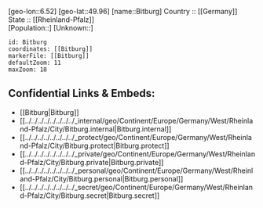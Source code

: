 ﻿---
location: [49.96,6.52] 
mapzoom: [7,12] 
mapmarker: city 
type: City
tags:
- geo/City


SpocWebEntityId: 29207
isDeleted: false
confidential: public

---
[geo-lon::6.52] 
[geo-lat::49.96] 
[name::Bitburg] 
Country :: [[Germany]]  
State :: [[Rheinland-Pfalz]]  
[Population::] 
[Unknown::] 


```leaflet
id: Bitburg
coordinates: [[Bitburg]] 
markerFile: [[Bitburg]] 
defaultZoom: 11 
maxZoom: 18
```


## Confidential Links & Embeds: 
- [[Bitburg|Bitburg]]  
- [[../../../../../../../../_internal/geo/Continent/Europe/Germany/West/Rheinland-Pfalz/City/Bitburg.internal|Bitburg.internal]] 
- [[../../../../../../../../_protect/geo/Continent/Europe/Germany/West/Rheinland-Pfalz/City/Bitburg.protect|Bitburg.protect]] 
- [[../../../../../../../../_private/geo/Continent/Europe/Germany/West/Rheinland-Pfalz/City/Bitburg.private|Bitburg.private]] 
- [[../../../../../../../../_personal/geo/Continent/Europe/Germany/West/Rheinland-Pfalz/City/Bitburg.personal|Bitburg.personal]] 
- [[../../../../../../../../_secret/geo/Continent/Europe/Germany/West/Rheinland-Pfalz/City/Bitburg.secret|Bitburg.secret]] 
